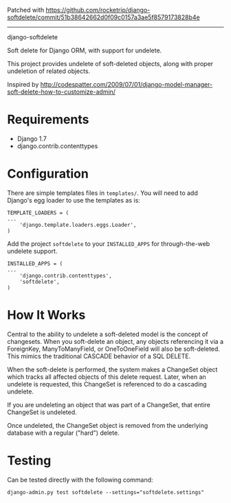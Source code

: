 Patched with https://github.com/rocketrip/django-softdelete/commit/51b38642662d0f09c0157a3ae5f8579173828b4e

---

django-softdelete

Soft delete for Django ORM, with support for undelete.

This project provides undelete of soft-deleted objects, along with proper undeletion of related objects.

Inspired by http://codespatter.com/2009/07/01/django-model-manager-soft-delete-how-to-customize-admin/

Requirements
============

* Django 1.7
* django.contrib.contenttypes

Configuration
=============

There are simple templates files in `templates/`.  You will need to add Django's
egg loader to use the templates as is:

    TEMPLATE_LOADERS = (
    ...
        'django.template.loaders.eggs.Loader',
    )

Add the project `softdelete` to your `INSTALLED_APPS` for 
through-the-web undelete support.

    INSTALLED_APPS = (
    ...
        'django.contrib.contenttypes',
        'softdelete',
    )

How It Works
============

Central to the ability to undelete a soft-deleted model is the concept of changesets.  When you
soft-delete an object, any objects referencing it via a ForeignKey, ManyToManyField, or OneToOneField will
also be soft-deleted.  This mimics the traditional CASCADE behavior of a SQL DELETE.

When the soft-delete is performed, the system makes a ChangeSet object which tracks all affected objects of
this delete request.  Later, when an undelete is requested, this ChangeSet is referenced to do a cascading 
undelete.

If you are undeleting an object that was part of a ChangeSet, that entire ChangeSet is undeleted.  

Once undeleted, the ChangeSet object is removed from the underlying database with a regular ("hard") delete.

Testing
=======

Can be tested directly with the following command:

    django-admin.py test softdelete --settings="softdelete.settings"
